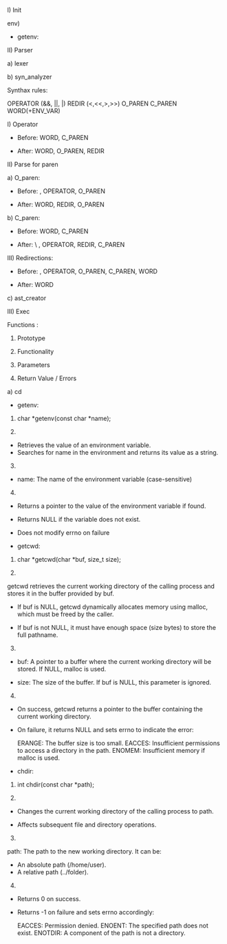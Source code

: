 I) Init


env) 

- getenv: 

II) Parser

a) lexer


b) syn_analyzer

Synthax rules: 

OPERATOR (&&, ||, |)
REDIR (<,<<,>,>>)
O_PAREN 
C_PAREN
WORD(+ENV_VAR)

I) Operator 

- Before: WORD, C_PAREN

- After: WORD, O_PAREN, REDIR

II) Parse for paren

a) O_paren:

- Before: \, OPERATOR, O_PAREN

- After: WORD, REDIR, O_PAREN

b) C_paren:

- Before: WORD, C_PAREN

- After: \ , OPERATOR, REDIR, C_PAREN

III) Redirections:

- Before: \, OPERATOR, O_PAREN, C_PAREN, WORD

- After: WORD

c) ast_creator


III) Exec

Functions : 

1) Prototype

2) Functionality

3) Parameters

4) Return Value / Errors

a) cd

- getenv:

1) char *getenv(const char *name);

2) 

- Retrieves the value of an environment variable.
- Searches for name in the environment and returns its value as a string.

3) 

 - name: The name of the environment variable (case-sensitive)

4) 

- Returns a pointer to the value of the environment variable if found.
- Returns NULL if the variable does not exist.
- Does not modify errno on failure


- getcwd:

1) char *getcwd(char *buf, size_t size);

2) 

getcwd retrieves the current working directory of the calling process and stores it in the buffer provided by buf.

- If buf is NULL, getcwd dynamically allocates memory using malloc, which must be freed by the caller.

- If buf is not NULL, it must have enough space (size bytes) to store the full pathname.

3) 

- buf: A pointer to a buffer where the current working directory will be stored. If NULL, malloc is used.

- size: The size of the buffer. If buf is NULL, this parameter is ignored.

4) 

- On success, getcwd returns a pointer to the buffer containing the current working directory.

- On failure, it returns NULL and sets errno to indicate the error:

    ERANGE: The buffer size is too small.
    EACCES: Insufficient permissions to access a directory in the path.
    ENOMEM: Insufficient memory if malloc is used.

- chdir:

1) int chdir(const char *path);


2) 

- Changes the current working directory of the calling process to path.

- Affects subsequent file and directory operations.

3) 

path: The path to the new working directory. It can be:

- An absolute path (/home/user).
- A relative path (../folder).

4) 

- Returns 0 on success.

- Returns -1 on failure and sets errno accordingly:

    EACCES: Permission denied.
    ENOENT: The specified path does not exist.
    ENOTDIR: A component of the path is not a directory.
